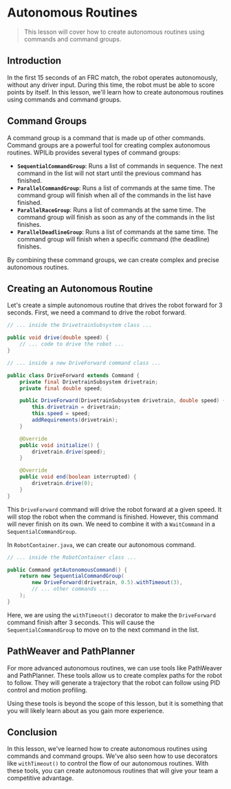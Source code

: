 # Autonomous Routines

> This lesson will cover how to create autonomous routines using commands and command groups.

## Introduction

In the first 15 seconds of an FRC match, the robot operates autonomously, without any driver input. During this time, the robot must be able to score points by itself. In this lesson, we'll learn how to create autonomous routines using commands and command groups.

## Command Groups

A command group is a command that is made up of other commands. Command groups are a powerful tool for creating complex autonomous routines. WPILib provides several types of command groups:

*   **`SequentialCommandGroup`**: Runs a list of commands in sequence. The next command in the list will not start until the previous command has finished.
*   **`ParallelCommandGroup`**: Runs a list of commands at the same time. The command group will finish when all of the commands in the list have finished.
*   **`ParallelRaceGroup`**: Runs a list of commands at the same time. The command group will finish as soon as any of the commands in the list finishes.
*   **`ParallelDeadlineGroup`**: Runs a list of commands at the same time. The command group will finish when a specific command (the deadline) finishes.

By combining these command groups, we can create complex and precise autonomous routines.

## Creating an Autonomous Routine

Let's create a simple autonomous routine that drives the robot forward for 3 seconds. First, we need a command to drive the robot forward.

```java
// ... inside the DrivetrainSubsystem class ...

public void drive(double speed) {
    // ... code to drive the robot ...
}

// ... inside a new DriveForward command class ...

public class DriveForward extends Command {
    private final DrivetrainSubsystem drivetrain;
    private final double speed;

    public DriveForward(DrivetrainSubsystem drivetrain, double speed) {
        this.drivetrain = drivetrain;
        this.speed = speed;
        addRequirements(drivetrain);
    }

    @Override
    public void initialize() {
        drivetrain.drive(speed);
    }

    @Override
    public void end(boolean interrupted) {
        drivetrain.drive(0);
    }
}
```

This `DriveForward` command will drive the robot forward at a given speed. It will stop the robot when the command is finished. However, this command will never finish on its own. We need to combine it with a `WaitCommand` in a `SequentialCommandGroup`.

In `RobotContainer.java`, we can create our autonomous command.

```java
// ... inside the RobotContainer class ...

public Command getAutonomousCommand() {
    return new SequentialCommandGroup(
        new DriveForward(drivetrain, 0.5).withTimeout(3),
        // ... other commands ...
    );
}
```

Here, we are using the `withTimeout()` decorator to make the `DriveForward` command finish after 3 seconds. This will cause the `SequentialCommandGroup` to move on to the next command in the list.

## PathWeaver and PathPlanner

For more advanced autonomous routines, we can use tools like PathWeaver and PathPlanner. These tools allow us to create complex paths for the robot to follow. They will generate a trajectory that the robot can follow using PID control and motion profiling.

Using these tools is beyond the scope of this lesson, but it is something that you will likely learn about as you gain more experience.

## Conclusion

In this lesson, we've learned how to create autonomous routines using commands and command groups. We've also seen how to use decorators like `withTimeout()` to control the flow of our autonomous routines. With these tools, you can create autonomous routines that will give your team a competitive advantage.